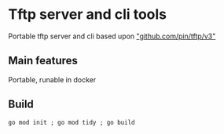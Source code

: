 # Tftp server and cli tools

Portable tftp server and cli based upon ["github.com/pin/tftp/v3"](https://github.com/pin/tftp)

## Main features

Portable, runable in docker

## Build

```shell
go mod init ; go mod tidy ; go build
```
